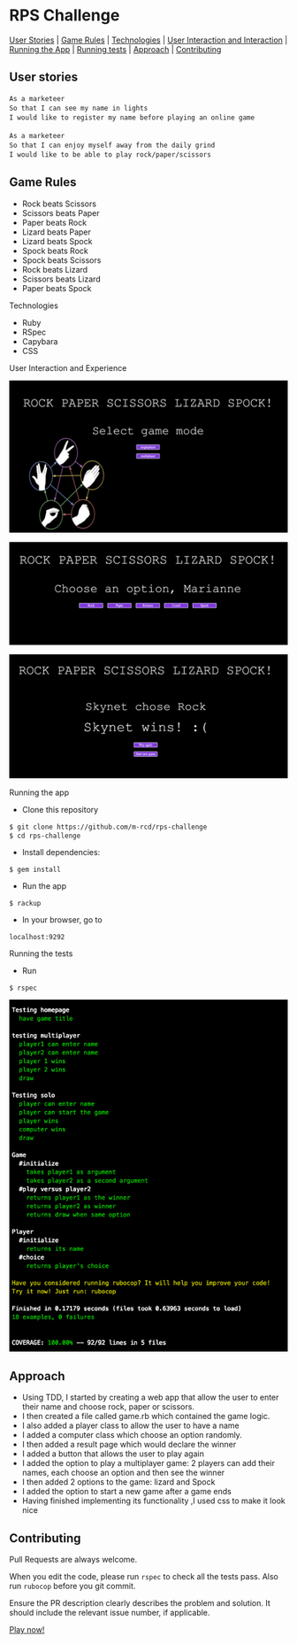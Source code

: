 # RPS Challenge

[User Stories](#user-stories) | [Game Rules](#rules) | [Technologies](#technologies) | [User Interaction and Interaction](#experience) | [Running the App](#running-app) | [Running tests](#tests) | [Approach](#approach) | [Contributing](#contributing) 

<a name="user-stories">User stories</a>
----

```sh
As a marketeer
So that I can see my name in lights
I would like to register my name before playing an online game

As a marketeer
So that I can enjoy myself away from the daily grind
I would like to be able to play rock/paper/scissors
```

<a name="rules">Game Rules</a>
---

- Rock beats Scissors
- Scissors beats Paper
- Paper beats Rock
- Lizard beats Paper
- Lizard beats Spock
- Spock beats Rock
- Spock beats Scissors
- Rock beats Lizard
- Scissors beats Lizard
- Paper beats Spock

<a name="technologies"> Technologies</a>

- Ruby
- RSpec
- Capybara
- CSS

<a name="experience"> User Interaction and Experience</a>

![1](./assets/1.png)

![2](./assets/2.png)

![3](./assets/3.png)

<a name="running-app"> Running the app</a>

- Clone this repository
```
$ git clone https://github.com/m-rcd/rps-challenge
$ cd rps-challenge
```
- Install dependencies:
```
$ gem install
```
- Run the app
```
$ rackup
```
- In your browser, go to
```
localhost:9292
```

<a name="tests">Running the tests</a>
- Run
```
$ rspec
```

![test](./assets/test.png)

<a name="approach">Approach</a>
---

- Using TDD, I started by creating a web app that allow the user to enter their name and choose rock, paper or scissors.
- I then created a file called game.rb which contained the game logic.
- I also added a player class to allow the user to have a name
- I added a computer class which choose an option randomly.
- I then added a result page which would declare the winner
- I added a button that allows the user to play again
- I added the option to play a multiplayer game: 2 players can add their names, each choose an option and then see the winner
- I then added 2 options to the game: lizard and Spock
- I added the option to start a new game after a game ends
- Having finished implementing its functionality ,I used css to make it look nice

<a name="contributing"> Contributing</a>
---

Pull Requests are always welcome.

When you edit the code, please run `rspec` to check all the tests pass. Also run `rubocop` before you git commit.

Ensure the PR description clearly describes the problem and solution. It should include the relevant issue number, if applicable.


[Play now!](https://stark-journey-20582.herokuapp.com/)
